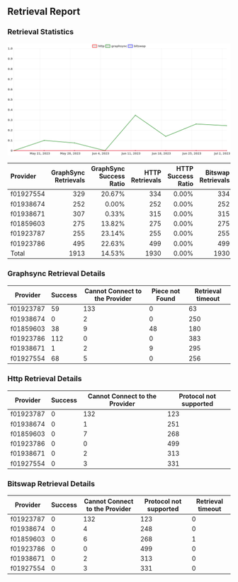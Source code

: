 ## Retrieval Report
### Retrieval Statistics
<img src="https://raw.githubusercontent.com/data-preservation-programs/filplus-checker-assets/main/filecoin-project/filecoin-plus-large-datasets/issues/1929/1688382101008.png"/>

| Provider  | GraphSync Retrievals | GraphSync Success Ratio | HTTP Retrievals | HTTP Success Ratio | Bitswap Retrievals | Bitswap Success Ratio |
| :-------- | -------------------: | ----------------------: | --------------: | -----------------: | -----------------: | --------------------: |
| f01927554 |                  329 |                  20.67% |             334 |              0.00% |                334 |                 0.00% |
| f01938674 |                  252 |                   0.00% |             252 |              0.00% |                252 |                 0.00% |
| f01938671 |                  307 |                   0.33% |             315 |              0.00% |                315 |                 0.00% |
| f01859603 |                  275 |                  13.82% |             275 |              0.00% |                275 |                 0.00% |
| f01923787 |                  255 |                  23.14% |             255 |              0.00% |                255 |                 0.00% |
| f01923786 |                  495 |                  22.63% |             499 |              0.00% |                499 |                 0.00% |
| Total     |                 1913 |                  14.53% |            1930 |              0.00% |               1930 |                 0.00% |

### Graphsync Retrieval Details
| Provider  | Success | Cannot Connect to the Provider | Piece not Found | Retrieval timeout |
| --------- | ------- | ------------------------------ | --------------- | ----------------- |
| f01923787 | 59      | 133                            | 0               | 63                |
| f01938674 | 0       | 2                              | 0               | 250               |
| f01859603 | 38      | 9                              | 48              | 180               |
| f01923786 | 112     | 0                              | 0               | 383               |
| f01938671 | 1       | 2                              | 9               | 295               |
| f01927554 | 68      | 5                              | 0               | 256               |

### Http Retrieval Details
| Provider  | Success | Cannot Connect to the Provider | Protocol not supported |
| --------- | ------- | ------------------------------ | ---------------------- |
| f01923787 | 0       | 132                            | 123                    |
| f01938674 | 0       | 1                              | 251                    |
| f01859603 | 0       | 7                              | 268                    |
| f01923786 | 0       | 0                              | 499                    |
| f01938671 | 0       | 2                              | 313                    |
| f01927554 | 0       | 3                              | 331                    |

### Bitswap Retrieval Details
| Provider  | Success | Cannot Connect to the Provider | Protocol not supported | Retrieval timeout |
| --------- | ------- | ------------------------------ | ---------------------- | ----------------- |
| f01923787 | 0       | 132                            | 123                    | 0                 |
| f01938674 | 0       | 4                              | 248                    | 0                 |
| f01859603 | 0       | 6                              | 268                    | 1                 |
| f01923786 | 0       | 0                              | 499                    | 0                 |
| f01938671 | 0       | 2                              | 313                    | 0                 |
| f01927554 | 0       | 3                              | 331                    | 0                 |
